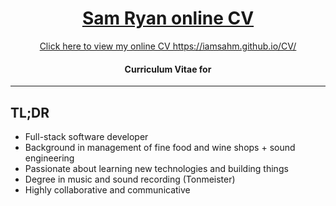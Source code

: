 <a href="https://iamsahm.github.io/CV/"> <h1 align="center">Sam Ryan online CV</h1>

<p align="center">
Click here to view my online CV
https://iamsahm.github.io/CV/
</p>
</a>

<h4 align="center">Curriculum Vitae for </h4>

---

## TL;DR

-   Full-stack software developer
-   Background in management of fine food and wine shops + sound engineering
-   Passionate about learning new technologies and building things
-   Degree in music and sound recording (Tonmeister)
-   Highly collaborative and communicative
